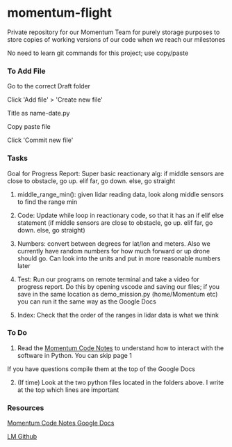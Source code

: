 # momentum-flight

Private repository for our Momentum Team for purely storage purposes to store copies of working versions of our code when we reach our milestones

No need to learn git commands for this project; use copy/paste

### To Add File ###
Go to the correct Draft folder

Click 'Add file' > 'Create new file'

Title as name-date.py

Copy paste file

Click 'Commit new file'

### Tasks ###
Goal for Progress Report: Super basic reactionary alg: if middle sensors are close to obstacle, go up. elif far, go down. else, go straight


1. middle_range_min(): given lidar reading data, look along middle sensors to find the range min

2. Code: Update while loop in reactionary code, so that it has an if elif else statement (if middle sensors are close to obstacle, go up. elif far, go down. else, go straight)

3. Numbers: convert between degrees for lat/lon and meters. Also we currently have random numbers for how much forward or up drone should go. Can look into the units and put in more reasonable numbers later

4. Test: Run our programs on remote terminal and take a video for progress report. Do this by opening vscode and saving our files; if you save in the same location as demo_mission.py (home/Momentum etc) you can run it the same way as the Google Docs

5. Index: Check that the order of the ranges in lidar data is what we think


### To Do ###
1. Read the [Momentum Code Notes](https://docs.google.com/document/d/190yfrauW1Njj7F8keZMDoK98A8mNPiVudUl6i1_pmwU/edit?usp=sharing) to understand how to interact with the software in Python. You can skip page 1 

If you have questions compile them at the top of the Google Docs

2. (If time) Look at the two python files located in the folders above. I write at the top which lines are important 

### Resources ###
[Momentum Code Notes Google Docs](https://docs.google.com/document/d/190yfrauW1Njj7F8keZMDoK98A8mNPiVudUl6i1_pmwU/edit?usp=sharing)

[LM Github](https://github.com/katabeta/lm-mit-momentum)
